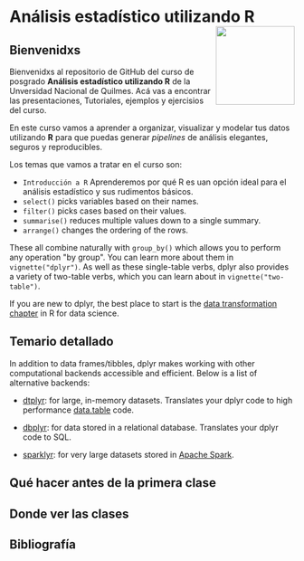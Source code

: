 
<!-- README.md is generated from README.Rmd. Please edit that file -->
# Análisis estadístico utilizando R <a href='https://github.com/spiousas/Inferencia_con_R_UNQ2021'><img src='https://ddhh.unq.edu.ar/wp-content/uploads/2017/04/Logo-UNQ-RGB.png' align="right" height="139" /></a>

## Bienvenidxs

Bienvenidxs al repositorio de GitHub del curso de posgrado **Análisis estadístico utilizando R** de la Unversidad Nacional de Quilmes. Acá vas a encontrar las presentaciones, Tutoriales, ejemplos y ejercisios del curso.

En este curso vamos a aprender a organizar, visualizar y modelar tus datos utilizando **R** para que puedas generar *pipelines* de análisis elegantes, seguros y reproducibles.

Los temas que vamos a tratar en el curso son:

-   `Introducción a R` Aprenderemos por qué R es uan opción ideal para el análisis estadístico y sus rudimentos básicos.
-   `select()` picks variables based on their names.
-   `filter()` picks cases based on their values.
-   `summarise()` reduces multiple values down to a single summary.
-   `arrange()` changes the ordering of the rows.

These all combine naturally with `group_by()` which allows you to perform any operation "by group". You can learn more about them in `vignette("dplyr")`. As well as these single-table verbs, dplyr also provides a variety of two-table verbs, which you can learn about in `vignette("two-table")`.

If you are new to dplyr, the best place to start is the [data transformation chapter](https://r4ds.had.co.nz/transform.html) in R for data science.

## Temario detallado

In addition to data frames/tibbles, dplyr makes working with other computational backends accessible and efficient. Below is a list of alternative backends:

-   [dtplyr](https://dtplyr.tidyverse.org/): for large, in-memory datasets. Translates your dplyr code to high performance [data.table](https://rdatatable.gitlab.io/data.table/) code.

-   [dbplyr](https://dbplyr.tidyverse.org/): for data stored in a relational database. Translates your dplyr code to SQL.

-   [sparklyr](https://spark.rstudio.com): for very large datasets stored in [Apache Spark](https://spark.apache.org).

## Qué hacer antes de la primera clase

## Donde ver las clases

## Bibliografía
